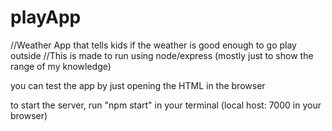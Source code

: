 # playApp
//Weather App that tells kids if the weather is good enough to go play outside
//This is made to run using node/express (mostly just to show the range of my knowledge)

you can test the app by just opening the HTML in the browser

to start the server, run "npm start" in your terminal (local host: 7000 in your browser)
